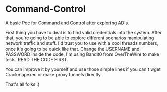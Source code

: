 # Command-Control

A basic Poc for Command and Control after exploring AD's.

First thing you have to deal is to find valid credentials into the system. After that, you're going to be able to explore different scenarios manipulating
network traffic and stuff.
I'd trust you to use with a cool threads numbers, once it's going to be quick like that. Change the USERNAME and PASSWORD inside the code, I'm using Bandit0 from
OverTheWire to make tests, READ THE CODE FIRST.

You can improve it by yourself and use those simple lines if you can't wget Crackmapexec or make proxy tunnels directly.

That's all folks :)
